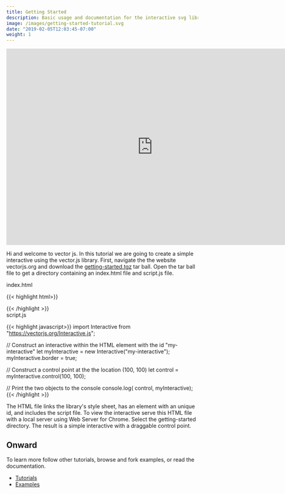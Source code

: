 ```yaml
---
title: Getting Started
description: Basic usage and documentation for the interactive svg library. Explains how to build a simple interactive and embed it in the browser.
image: /images/getting-started-tutorial.svg
date: "2019-02-05T12:03:45-07:00"
weight: 1
---
```


<p class="vertical-center">
  <iframe src="https://player.vimeo.com/video/360629850" width="768" height="516" frameborder="0" allow="autoplay; fullscreen" allowfullscreen></iframe>
</p>

Hi and welcome to vector js. In this tutorial we are going to create a simple interactive using the vector.js library. First, navigate the the website vectorjs.org and download the <a href="/getting-started.tgz" download>getting-started.tgz</a> tar ball. Open the tar ball file to get a directory containing an index.html file and script.js file.

<div class="filename">index.html</div>

{{< highlight html>}}
<!DOCTYPE html>
<html lang="en" dir="ltr">
  <head>
    <meta charset="utf-8">
    <title>Getting Started</title>
    <link rel="stylesheet" href="https://vectorjs.org/library.css">
  </head>
  <body>
    <div id="my-interactive"></div>
    <script type="module" src="script.js"></script>
  </body>
</html>
{{< /highlight >}}

<div class="filename">script.js</div>

{{< highlight javascript>}}
import Interactive from "https://vectorjs.org/Interactive.js";

// Construct an interactive within the HTML element with the id "my-interactive"
let myInteractive = new Interactive("my-interactive");
myInteractive.border = true;

// Construct a control point at the the location (100, 100)
let control = myInteractive.control(100, 100);

// Print the two objects to the console
console.log( control, myInteractive);
{{< /highlight >}}

The HTML file links the library's style sheet, has an element with an unique id, and includes the script file. To view the interactive serve this HTML file with a local server using Web Server for Chrome. Select the getting-started directory. The result is a simple interactive with a draggable control point.

## Onward

To learn more follow other tutorials, browse and fork examples, or read the documentation.

- [Tutorials](/tutorials/)
- [Examples](/examples/)
